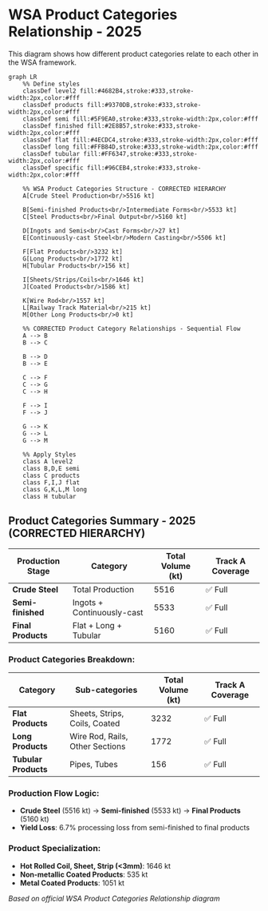 # WSA Product Categories Relationship - 2025

This diagram shows how different product categories relate to each other in the WSA framework.

```mermaid
graph LR
    %% Define styles
    classDef level2 fill:#4682B4,stroke:#333,stroke-width:2px,color:#fff
    classDef products fill:#9370DB,stroke:#333,stroke-width:2px,color:#fff
    classDef semi fill:#5F9EA0,stroke:#333,stroke-width:2px,color:#fff
    classDef finished fill:#2E8B57,stroke:#333,stroke-width:2px,color:#fff
    classDef flat fill:#4ECDC4,stroke:#333,stroke-width:2px,color:#fff
    classDef long fill:#FFB84D,stroke:#333,stroke-width:2px,color:#fff
    classDef tubular fill:#FF6347,stroke:#333,stroke-width:2px,color:#fff
    classDef specific fill:#96CEB4,stroke:#333,stroke-width:2px,color:#fff
    
    %% WSA Product Categories Structure - CORRECTED HIERARCHY
    A[Crude Steel Production<br/>5516 kt]
    
    B[Semi-finished Products<br/>Intermediate Forms<br/>5533 kt]
    C[Steel Products<br/>Final Output<br/>5160 kt]
    
    D[Ingots and Semis<br/>Cast Forms<br/>27 kt]
    E[Continuously-cast Steel<br/>Modern Casting<br/>5506 kt]
    
    F[Flat Products<br/>3232 kt]
    G[Long Products<br/>1772 kt]
    H[Tubular Products<br/>156 kt]
    
    I[Sheets/Strips/Coils<br/>1646 kt]
    J[Coated Products<br/>1586 kt]
    
    K[Wire Rod<br/>1557 kt]
    L[Railway Track Material<br/>215 kt]
    M[Other Long Products<br/>0 kt]
    
    %% CORRECTED Product Category Relationships - Sequential Flow
    A --> B
    B --> C
    
    B --> D
    B --> E
    
    C --> F
    C --> G
    C --> H
    
    F --> I
    F --> J
    
    G --> K
    G --> L
    G --> M
    
    %% Apply Styles
    class A level2
    class B,D,E semi
    class C products
    class F,I,J flat
    class G,K,L,M long
    class H tubular
```

## Product Categories Summary - 2025 (CORRECTED HIERARCHY)

| Production Stage | Category | Total Volume (kt) | Track A Coverage |
|-----------------|----------|-------------------|------------------|
| **Crude Steel** | Total Production | 5516 | ✅ Full |
| **Semi-finished** | Ingots + Continuously-cast | 5533 | ✅ Full |
| **Final Products** | Flat + Long + Tubular | 5160 | ✅ Full |

### Product Categories Breakdown:
| Category | Sub-categories | Total Volume (kt) | Track A Coverage |
|----------|----------------|-------------------|------------------|
| **Flat Products** | Sheets, Strips, Coils, Coated | 3232 | ✅ Full |
| **Long Products** | Wire Rod, Rails, Other Sections | 1772 | ✅ Full |
| **Tubular Products** | Pipes, Tubes | 156 | ✅ Full |

### Production Flow Logic:
- **Crude Steel** (5516 kt) → **Semi-finished** (5533 kt) → **Final Products** (5160 kt)
- **Yield Loss**: 6.7% processing loss from semi-finished to final products

### Product Specialization:
- **Hot Rolled Coil, Sheet, Strip (<3mm)**: 1646 kt
- **Non-metallic Coated Products**: 535 kt  
- **Metal Coated Products**: 1051 kt

*Based on official WSA Product Categories Relationship diagram*

